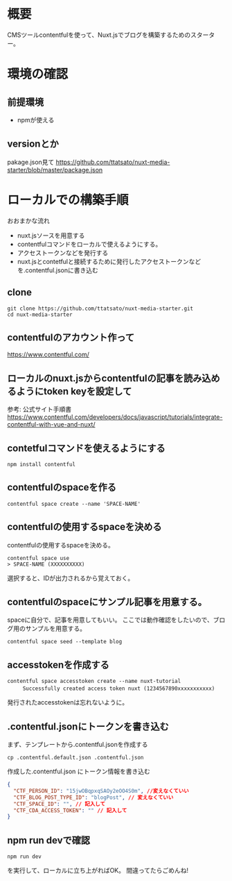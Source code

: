 # 概要
CMSツールcontentfulを使って、Nuxt.jsでブログを構築するためのスターター。

# 環境の確認
## 前提環境
- npmが使える

## versionとか
pakage.json見て
https://github.com/ttatsato/nuxt-media-starter/blob/master/package.json

# ローカルでの構築手順
おおまかな流れ
- nuxt.jsソースを用意する
- contentfulコマンドをローカルで使えるようにする。
- アクセストークンなどを発行する
- nuxt.jsとcontetfulと接続するために発行したアクセストークンなどを.contentful.jsonに書き込む


## clone
```
git clone https://github.com/ttatsato/nuxt-media-starter.git
cd nuxt-media-starter
```

## contentfulのアカウント作って
https://www.contentful.com/

## ローカルのnuxt.jsからcontentfulの記事を読み込めるようにtoken keyを設定して

参考: 公式サイト手順書
https://www.contentful.com/developers/docs/javascript/tutorials/integrate-contentful-with-vue-and-nuxt/

## contetfulコマンドを使えるようにする
```
npm install contentful
```

## contentfulのspaceを作る

```angular2html
contentful space create --name 'SPACE-NAME'
```

## contentfulの使用するspaceを決める
contentfulの使用するspaceを決める。  

```angular2html
contentful space use
> SPACE-NAME (XXXXXXXXXX)
```

選択すると、IDが出力されるから覚えておく。

## contentfulのspaceにサンプル記事を用意する。
spaceに自分で、記事を用意してもいい。
ここでは動作確認をしたいので、ブログ用のサンプルを用意する。

```
contentful space seed --template blog  
```

## accesstokenを作成する

```angular2html
contentful space accesstoken create --name nuxt-tutorial
　　　Successfully created access token nuxt (1234567890xxxxxxxxxxx)
```
発行されたaccesstokenは忘れないように。

## .contentful.jsonにトークンを書き込む
まず、テンプレートから.contentful.jsonを作成する
```angular2html
cp .contentful.default.json .contentful.json 
```
作成した.contentful.json にトークン情報を書き込む
```json
{
  "CTF_PERSON_ID": "15jwOBqpxqSAOy2eOO4S0m", //変えなくていい
  "CTF_BLOG_POST_TYPE_ID": "blogPost", // 変えなくていい
  "CTF_SPACE_ID": "", // 記入して
  "CTF_CDA_ACCESS_TOKEN": "" // 記入して
}
```

## npm run devで確認
```
npm run dev
```
を実行して、ローカルに立ち上がればOK。
間違ってたらごめんね!
